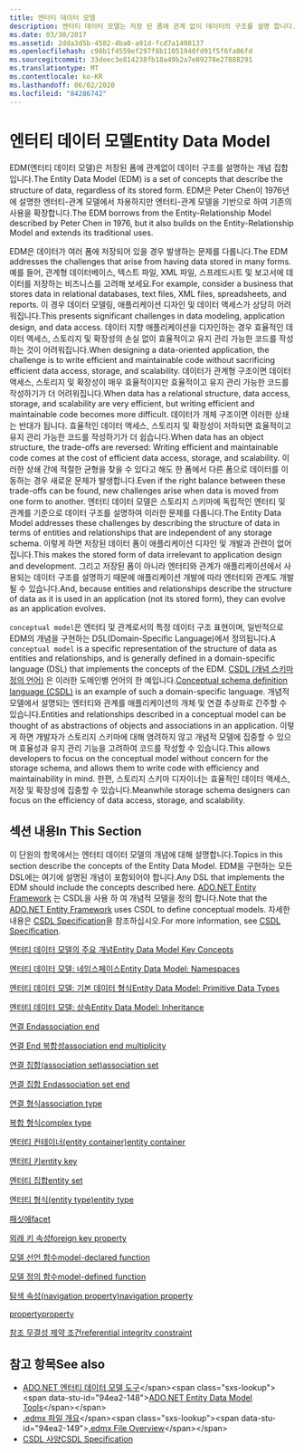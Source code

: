 ```yaml
---
title: 엔터티 데이터 모델
description: 엔터티 데이터 모델는 저장 된 폼에 관계 없이 데이터의 구조를 설명 합니다. 그러면 데이터를 여러 형식으로 저장 하 여 발생 하는 문제를 해결할 수 있습니다.
ms.date: 03/30/2017
ms.assetid: 2dda3d5b-4582-4ba0-a91d-fcd7a1498137
ms.openlocfilehash: c98b1f4559ef297f8b11051940fd91f5f6fa06fd
ms.sourcegitcommit: 33deec3e814238fb18a49b2a7e89278e27888291
ms.translationtype: MT
ms.contentlocale: ko-KR
ms.lasthandoff: 06/02/2020
ms.locfileid: "84286742"
---
```

# <a name="entity-data-model"></a><span data-ttu-id="94ea2-103">엔터티 데이터 모델</span><span class="sxs-lookup"><span data-stu-id="94ea2-103">Entity Data Model</span></span>
<span data-ttu-id="94ea2-104">EDM(엔터티 데이터 모델)은 저장된 폼에 관계없이 데이터 구조를 설명하는 개념 집합입니다.</span><span class="sxs-lookup"><span data-stu-id="94ea2-104">The Entity Data Model (EDM) is a set of concepts that describe the structure of data, regardless of its stored form.</span></span> <span data-ttu-id="94ea2-105">EDM은 Peter Chen이 1976년에 설명한 엔터티-관계 모델에서 차용하지만 엔터티-관계 모델을 기반으로 하여 기존의 사용을 확장합니다.</span><span class="sxs-lookup"><span data-stu-id="94ea2-105">The EDM borrows from the Entity-Relationship Model described by Peter Chen in 1976, but it also builds on the Entity-Relationship Model and extends its traditional uses.</span></span>  
  
 <span data-ttu-id="94ea2-106">EDM은 데이터가 여러 폼에 저장되어 있을 경우 발생하는 문제를 다룹니다.</span><span class="sxs-lookup"><span data-stu-id="94ea2-106">The EDM addresses the challenges that arise from having data stored in many forms.</span></span> <span data-ttu-id="94ea2-107">예를 들어, 관계형 데이터베이스, 텍스트 파일, XML 파일, 스프레드시트 및 보고서에 데이터를 저장하는 비즈니스를 고려해 보세요.</span><span class="sxs-lookup"><span data-stu-id="94ea2-107">For example, consider a business that stores data in relational databases, text files, XML files, spreadsheets, and reports.</span></span> <span data-ttu-id="94ea2-108">이 경우 데이터 모델링, 애플리케이션 디자인 및 데이터 액세스가 상당히 어려워집니다.</span><span class="sxs-lookup"><span data-stu-id="94ea2-108">This presents significant challenges in data modeling, application design, and data access.</span></span> <span data-ttu-id="94ea2-109">데이터 지향 애플리케이션을 디자인하는 경우 효율적인 데이터 액세스, 스토리지 및 확장성의 손실 없이 효율적이고 유지 관리 가능한 코드를 작성하는 것이 어려워집니다.</span><span class="sxs-lookup"><span data-stu-id="94ea2-109">When designing a data-oriented application, the challenge is to write efficient and maintainable code without sacrificing efficient data access, storage, and scalability.</span></span> <span data-ttu-id="94ea2-110">데이터가 관계형 구조이면 데이터 액세스, 스토리지 및 확장성이 매우 효율적이지만 효율적이고 유지 관리 가능한 코드를 작성하기가 더 어려워집니다.</span><span class="sxs-lookup"><span data-stu-id="94ea2-110">When data has a relational structure, data access, storage, and scalability are very efficient, but writing efficient and maintainable code becomes more difficult.</span></span> <span data-ttu-id="94ea2-111">데이터가 개체 구조이면 이러한 상쇄는 반대가 됩니다. 효율적인 데이터 액세스, 스토리지 및 확장성이 저하되면 효율적이고 유지 관리 가능한 코드를 작성하기가 더 쉽습니다.</span><span class="sxs-lookup"><span data-stu-id="94ea2-111">When data has an object structure, the trade-offs are reversed: Writing efficient and maintainable code comes at the cost of efficient data access, storage, and scalability.</span></span> <span data-ttu-id="94ea2-112">이러한 상쇄 간에 적절한 균형을 찾을 수 있다고 해도 한 폼에서 다른 폼으로 데이터를 이동하는 경우 새로운 문제가 발생합니다.</span><span class="sxs-lookup"><span data-stu-id="94ea2-112">Even if the right balance between these trade-offs can be found, new challenges arise when data is moved from one form to another.</span></span> <span data-ttu-id="94ea2-113">엔터티 데이터 모델은 스토리지 스키마에 독립적인 엔터티 및 관계를 기준으로 데이터 구조를 설명하여 이러한 문제를 다룹니다.</span><span class="sxs-lookup"><span data-stu-id="94ea2-113">The Entity Data Model addresses these challenges by describing the structure of data in terms of entities and relationships that are independent of any storage schema.</span></span> <span data-ttu-id="94ea2-114">이렇게 하면 저장된 데이터 폼이 애플리케이션 디자인 및 개발과 관련이 없어집니다.</span><span class="sxs-lookup"><span data-stu-id="94ea2-114">This makes the stored form of data irrelevant to application design and development.</span></span> <span data-ttu-id="94ea2-115">그리고 저장된 폼이 아니라 엔터티와 관계가 애플리케이션에서 사용되는 데이터 구조를 설명하기 때문에 애플리케이션 개발에 따라 엔터티와 관계도 개발될 수 있습니다.</span><span class="sxs-lookup"><span data-stu-id="94ea2-115">And, because entities and relationships describe the structure of data as it is used in an application (not its stored form), they can evolve as an application evolves.</span></span>  
  
 <span data-ttu-id="94ea2-116">`conceptual model`은 엔터티 및 관계로서의 특정 데이터 구조 표현이며, 일반적으로 EDM의 개념을 구현하는 DSL(Domain-Specific Language)에서 정의됩니다.</span><span class="sxs-lookup"><span data-stu-id="94ea2-116">A `conceptual model` is a specific representation of the structure of data as entities and relationships, and is generally defined in a domain-specific language (DSL) that implements the concepts of the EDM.</span></span> <span data-ttu-id="94ea2-117">[CSDL (개념 스키마 정의 언어)](/ef/ef6/modeling/designer/advanced/edmx/csdl-spec) 은 이러한 도메인별 언어의 한 예입니다.</span><span class="sxs-lookup"><span data-stu-id="94ea2-117">[Conceptual schema definition language (CSDL)](/ef/ef6/modeling/designer/advanced/edmx/csdl-spec) is an example of such a domain-specific language.</span></span> <span data-ttu-id="94ea2-118">개념적 모델에서 설명되는 엔터티와 관계를 애플리케이션의 개체 및 연결 추상화로 간주할 수 있습니다.</span><span class="sxs-lookup"><span data-stu-id="94ea2-118">Entities and relationships described in a conceptual model can be thought of as abstractions of objects and associations in an application.</span></span> <span data-ttu-id="94ea2-119">이렇게 하면 개발자가 스토리지 스키마에 대해 염려하지 않고 개념적 모델에 집중할 수 있으며 효율성과 유지 관리 기능을 고려하여 코드를 작성할 수 있습니다.</span><span class="sxs-lookup"><span data-stu-id="94ea2-119">This allows developers to focus on the conceptual model without concern for the storage schema, and allows them to write code with efficiency and maintainability in mind.</span></span> <span data-ttu-id="94ea2-120">한편, 스토리지 스키마 디자이너는 효율적인 데이터 액세스, 저장 및 확장성에 집중할 수 있습니다.</span><span class="sxs-lookup"><span data-stu-id="94ea2-120">Meanwhile storage schema designers can focus on the efficiency of data access, storage, and scalability.</span></span>  
  
## <a name="in-this-section"></a><span data-ttu-id="94ea2-121">섹션 내용</span><span class="sxs-lookup"><span data-stu-id="94ea2-121">In This Section</span></span>  
 <span data-ttu-id="94ea2-122">이 단원의 항목에서는 엔터티 데이터 모델의 개념에 대해 설명합니다.</span><span class="sxs-lookup"><span data-stu-id="94ea2-122">Topics in this section describe the concepts of the Entity Data Model.</span></span> <span data-ttu-id="94ea2-123">EDM을 구현하는 모든 DSL에는 여기에 설명된 개념이 포함되어야 합니다.</span><span class="sxs-lookup"><span data-stu-id="94ea2-123">Any DSL that implements the EDM should include the concepts described here.</span></span> <span data-ttu-id="94ea2-124">[ADO.NET Entity Framework](./ef/index.md) 는 CSDL을 사용 하 여 개념적 모델을 정의 합니다.</span><span class="sxs-lookup"><span data-stu-id="94ea2-124">Note that the [ADO.NET Entity Framework](./ef/index.md) uses CSDL to define conceptual models.</span></span> <span data-ttu-id="94ea2-125">자세한 내용은 [CSDL Specification](/ef/ef6/modeling/designer/advanced/edmx/csdl-spec)을 참조하십시오.</span><span class="sxs-lookup"><span data-stu-id="94ea2-125">For more information, see [CSDL Specification](/ef/ef6/modeling/designer/advanced/edmx/csdl-spec).</span></span>  
  
 [<span data-ttu-id="94ea2-126">엔터티 데이터 모델의 주요 개념</span><span class="sxs-lookup"><span data-stu-id="94ea2-126">Entity Data Model Key Concepts</span></span>](entity-data-model-key-concepts.md)  
  
 [<span data-ttu-id="94ea2-127">엔터티 데이터 모델: 네임스페이스</span><span class="sxs-lookup"><span data-stu-id="94ea2-127">Entity Data Model: Namespaces</span></span>](entity-data-model-namespaces.md)  
  
 [<span data-ttu-id="94ea2-128">엔터티 데이터 모델: 기본 데이터 형식</span><span class="sxs-lookup"><span data-stu-id="94ea2-128">Entity Data Model: Primitive Data Types</span></span>](entity-data-model-primitive-data-types.md)  
  
 [<span data-ttu-id="94ea2-129">엔터티 데이터 모델: 상속</span><span class="sxs-lookup"><span data-stu-id="94ea2-129">Entity Data Model: Inheritance</span></span>](entity-data-model-inheritance.md)  
  
 [<span data-ttu-id="94ea2-130">연결 End</span><span class="sxs-lookup"><span data-stu-id="94ea2-130">association end</span></span>](association-end.md)  
  
 [<span data-ttu-id="94ea2-131">연결 End 복합성</span><span class="sxs-lookup"><span data-stu-id="94ea2-131">association end multiplicity</span></span>](association-end-multiplicity.md)  
  
 [<span data-ttu-id="94ea2-132">연결 집합(association set)</span><span class="sxs-lookup"><span data-stu-id="94ea2-132">association set</span></span>](association-set.md)  
  
 [<span data-ttu-id="94ea2-133">연결 집합 End</span><span class="sxs-lookup"><span data-stu-id="94ea2-133">association set end</span></span>](association-set-end.md)  
  
 [<span data-ttu-id="94ea2-134">연결 형식</span><span class="sxs-lookup"><span data-stu-id="94ea2-134">association type</span></span>](association-type.md)  
  
 [<span data-ttu-id="94ea2-135">복합 형식</span><span class="sxs-lookup"><span data-stu-id="94ea2-135">complex type</span></span>](complex-type.md)  
  
 [<span data-ttu-id="94ea2-136">엔터티 컨테이너(entity container)</span><span class="sxs-lookup"><span data-stu-id="94ea2-136">entity container</span></span>](entity-container.md)  
  
 [<span data-ttu-id="94ea2-137">엔터티 키</span><span class="sxs-lookup"><span data-stu-id="94ea2-137">entity key</span></span>](entity-key.md)  
  
 [<span data-ttu-id="94ea2-138">엔터티 집합</span><span class="sxs-lookup"><span data-stu-id="94ea2-138">entity set</span></span>](entity-set.md)  
  
 [<span data-ttu-id="94ea2-139">엔터티 형식(entity type)</span><span class="sxs-lookup"><span data-stu-id="94ea2-139">entity type</span></span>](entity-type.md)  
  
 [<span data-ttu-id="94ea2-140">패싯에</span><span class="sxs-lookup"><span data-stu-id="94ea2-140">facet</span></span>](facet.md)  
  
 [<span data-ttu-id="94ea2-141">외래 키 속성</span><span class="sxs-lookup"><span data-stu-id="94ea2-141">foreign key property</span></span>](foreign-key-property.md)  
  
 [<span data-ttu-id="94ea2-142">모델 선언 함수</span><span class="sxs-lookup"><span data-stu-id="94ea2-142">model-declared function</span></span>](model-declared-function.md)  
  
 [<span data-ttu-id="94ea2-143">모델 정의 함수</span><span class="sxs-lookup"><span data-stu-id="94ea2-143">model-defined function</span></span>](model-defined-function.md)  
  
 [<span data-ttu-id="94ea2-144">탐색 속성(navigation property)</span><span class="sxs-lookup"><span data-stu-id="94ea2-144">navigation property</span></span>](navigation-property.md)  
  
 [<span data-ttu-id="94ea2-145">property</span><span class="sxs-lookup"><span data-stu-id="94ea2-145">property</span></span>](property.md)  
  
 [<span data-ttu-id="94ea2-146">참조 무결성 제약 조건</span><span class="sxs-lookup"><span data-stu-id="94ea2-146">referential integrity constraint</span></span>](referential-integrity-constraint.md)  
  
## <a name="see-also"></a><span data-ttu-id="94ea2-147">참고 항목</span><span class="sxs-lookup"><span data-stu-id="94ea2-147">See also</span></span>

- <span data-ttu-id="94ea2-148">[ADO.NET 엔터티 데이터 모델 도구](https://docs.microsoft.com/previous-versions/dotnet/netframework-4.0/bb399249(v=vs.100))</span><span class="sxs-lookup"><span data-stu-id="94ea2-148">[ADO.NET Entity Data Model Tools](https://docs.microsoft.com/previous-versions/dotnet/netframework-4.0/bb399249(v=vs.100))</span></span>
- <span data-ttu-id="94ea2-149">[.edmx 파일 개요](https://docs.microsoft.com/previous-versions/dotnet/netframework-4.0/cc982042(v=vs.100))</span><span class="sxs-lookup"><span data-stu-id="94ea2-149">[.edmx File Overview](https://docs.microsoft.com/previous-versions/dotnet/netframework-4.0/cc982042(v=vs.100))</span></span>
- [<span data-ttu-id="94ea2-150">CSDL 사양</span><span class="sxs-lookup"><span data-stu-id="94ea2-150">CSDL Specification</span></span>](/ef/ef6/modeling/designer/advanced/edmx/csdl-spec)
